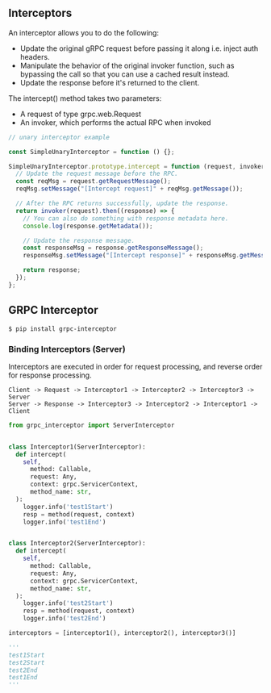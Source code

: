 ## Interceptors

An interceptor allows you to do the following:

- Update the original gRPC request before passing it along i.e. inject auth headers.
- Manipulate the behavior of the original invoker function, such as bypassing the call so that you can use a cached result instead.
- Update the response before it's returned to the client.

The intercept() method takes two parameters:

- A request of type grpc.web.Request
- An invoker, which performs the actual RPC when invoked

```js
// unary interceptor example

const SimpleUnaryInterceptor = function () {};

SimpleUnaryInterceptor.prototype.intercept = function (request, invoker) {
  // Update the request message before the RPC.
  const reqMsg = request.getRequestMessage();
  reqMsg.setMessage("[Intercept request]" + reqMsg.getMessage());

  // After the RPC returns successfully, update the response.
  return invoker(request).then((response) => {
    // You can also do something with response metadata here.
    console.log(response.getMetadata());

    // Update the response message.
    const responseMsg = response.getResponseMessage();
    responseMsg.setMessage("[Intercept response]" + responseMsg.getMessage());

    return response;
  });
};
```

## GRPC Interceptor

```console
$ pip install grpc-interceptor
```

### Binding Interceptors (Server)

Interceptors are executed in order for request processing, and reverse order for response processing.

```
Client -> Request -> Interceptor1 -> Interceptor2 -> Interceptor3 -> Server
Server -> Response -> Interceptor3 -> Interceptor2 -> Interceptor1 -> Client
```

```py
from grpc_interceptor import ServerInterceptor


class Interceptor1(ServerInterceptor):
  def intercept(
    self,
      method: Callable,
      request: Any,
      context: grpc.ServicerContext,
      method_name: str,
  ):
    logger.info('test1Start')
    resp = method(request, context)
    logger.info('test1End')


class Interceptor2(ServerInterceptor):
  def intercept(
    self,
      method: Callable,
      request: Any,
      context: grpc.ServicerContext,
      method_name: str,
  ):
    logger.info('test2Start')
    resp = method(request, context)
    logger.info('test2End')
```

```py
interceptors = [interceptor1(), interceptor2(), interceptor3()]

'''
test1Start
test2Start
test2End
test1End
'''
```

